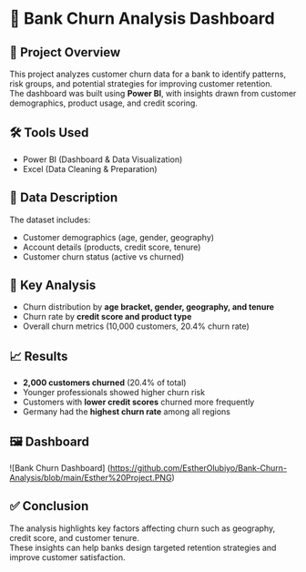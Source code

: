# 🏦 Bank Churn Analysis Dashboard

## 📌 Project Overview
This project analyzes customer churn data for a bank to identify patterns, risk groups, and potential strategies for improving customer retention.  
The dashboard was built using **Power BI**, with insights drawn from customer demographics, product usage, and credit scoring.

## 🛠️ Tools Used
- Power BI (Dashboard & Data Visualization)
- Excel (Data Cleaning & Preparation)

## 📂 Data Description
The dataset includes:
- Customer demographics (age, gender, geography)
- Account details (products, credit score, tenure)
- Customer churn status (active vs churned)

## 🔎 Key Analysis
- Churn distribution by **age bracket, gender, geography, and tenure**
- Churn rate by **credit score and product type**
- Overall churn metrics (10,000 customers, 20.4% churn rate)

## 📈 Results
- **2,000 customers churned** (20.4% of total)  
- Younger professionals showed higher churn risk  
- Customers with **lower credit scores** churned more frequently  
- Germany had the **highest churn rate** among all regions  

## 🖼️ Dashboard
![Bank Churn Dashboard]
(https://github.com/EstherOlubiyo/Bank-Churn-Analysis/blob/main/Esther%20Project.PNG)

## ✅ Conclusion
The analysis highlights key factors affecting churn such as geography, credit score, and customer tenure.  
These insights can help banks design targeted retention strategies and improve customer satisfaction.
